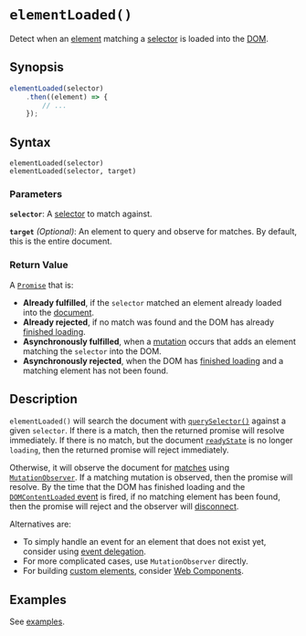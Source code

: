 # `elementLoaded()`
Detect when an [element](https://developer.mozilla.org/en-US/docs/Web/API/HTMLElement)
matching a [selector](https://developer.mozilla.org/en-US/docs/Web/CSS/CSS_Selectors)
is loaded into the [DOM](https://developer.mozilla.org/en-US/docs/Web/API/Document_Object_Model).

## Synopsis

```javascript
elementLoaded(selector)
    .then((element) => {
        // ...
    });
```

## Syntax
```
elementLoaded(selector)
elementLoaded(selector, target)
```

### Parameters

**`selector`**: A [selector](https://developer.mozilla.org/en-US/docs/Web/CSS/CSS_Selectors) to match against.

**`target`** *(Optional)*: An element to query and observe for matches. By default, this is the entire document.

### Return Value

A [`Promise`](https://developer.mozilla.org/en-US/docs/Web/JavaScript/Reference/Global_Objects/Promise) that is:

 * **Already fulfilled**, if the `selector` matched an element already loaded
   into the
   [document](https://developer.mozilla.org/en-US/docs/Web/API/Window/document).
 * **Already rejected**, if no match was found and the DOM has already
   [finished
   loading](https://developer.mozilla.org/en-US/docs/Web/API/Document/readyState).
 * **Asynchronously fulfilled**, when a
   [mutation](https://developer.mozilla.org/en-US/docs/Web/API/MutationObserver)
   occurs that adds an element matching the `selector` into the DOM.
 * **Asynchronously rejected**, when the DOM has [finished
   loading](https://developer.mozilla.org/en-US/docs/Web/API/Window/DOMContentLoaded_event)
   and a matching element has not been found.

## Description

`elementLoaded()` will search the document with
[`querySelector()`](https://developer.mozilla.org/en-US/docs/Web/API/Document/querySelector)
against a given `selector`. If there is a match, then the returned promise will
resolve immediately. If there is no match, but the document
[`readyState`](https://developer.mozilla.org/en-US/docs/Web/API/Document/readyState)
is no longer `loading`, then the returned promise will reject immediately.

Otherwise, it will observe the document for
[matches](https://developer.mozilla.org/en-US/docs/Web/API/Element/matches)
using
[`MutationObserver`](https://developer.mozilla.org/en-US/docs/Web/API/MutationObserver).
If a matching mutation is observed, then the promise will resolve. By the time
that the DOM has finished loading and the [`DOMContentLoaded`
event](https://developer.mozilla.org/en-US/docs/Web/API/Window/DOMContentLoaded_event)
is fired, if no matching element has been found, then the promise will reject
and the observer will
[disconnect](https://developer.mozilla.org/en-US/docs/Web/API/MutationObserver/disconnect).

Alternatives are:

  * To simply handle an event for an element that does not exist yet, consider using
    [event delegation](https://developer.mozilla.org/en-US/docs/Learn/JavaScript/Building_blocks/Events).
  * For more complicated cases, use `MutationObserver` directly.
  * For building [custom elements](https://developer.mozilla.org/en-US/docs/Web/API/Web_components/Using_custom_elements),
    consider [Web Components](https://developer.mozilla.org/en-US/docs/Web/API/Web_components).

## Examples

See [examples](https://bezborodow.github.io/element-loaded/examples/).
